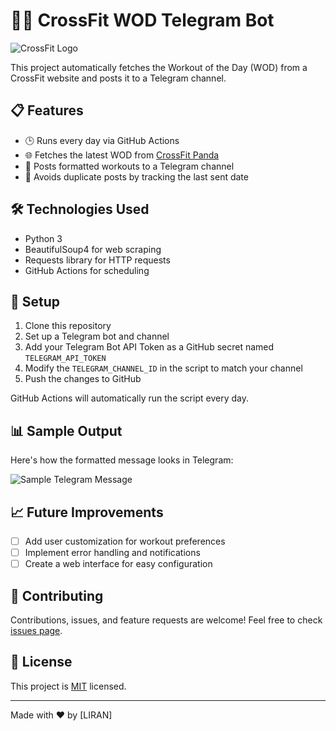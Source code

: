 # 🏋️‍♂️ CrossFit WOD Telegram Bot

![CrossFit Logo](https://www.kisacoresearch.com/sites/default/files/logos/crossfit-llc-logo.png)

This project automatically fetches the Workout of the Day (WOD) from a CrossFit website and posts it to a Telegram channel.

## 📋 Features

- 🕒 Runs every day via GitHub Actions
- 🌐 Fetches the latest WOD from [CrossFit Panda](https://wods.crossfitpanda.com/)
- 📱 Posts formatted workouts to a Telegram channel
- 🔄 Avoids duplicate posts by tracking the last sent date

## 🛠️ Technologies Used

- Python 3
- BeautifulSoup4 for web scraping
- Requests library for HTTP requests
- GitHub Actions for scheduling

## 🚀 Setup

1. Clone this repository
2. Set up a Telegram bot and channel
3. Add your Telegram Bot API Token as a GitHub secret named `TELEGRAM_API_TOKEN`
4. Modify the `TELEGRAM_CHANNEL_ID` in the script to match your channel
5. Push the changes to GitHub

GitHub Actions will automatically run the script every day.

## 📊 Sample Output

Here's how the formatted message looks in Telegram:

![Sample Telegram Message](https://i.imgur.com/YOm1doX.png)

## 📈 Future Improvements

- [ ] Add user customization for workout preferences
- [ ] Implement error handling and notifications
- [ ] Create a web interface for easy configuration

## 🤝 Contributing

Contributions, issues, and feature requests are welcome! Feel free to check [issues page](https://github.com/yourusername/your-repo-name/issues).

## 📜 License

This project is [MIT](https://choosealicense.com/licenses/mit/) licensed.

---

Made with ❤️ by [LIRAN]
